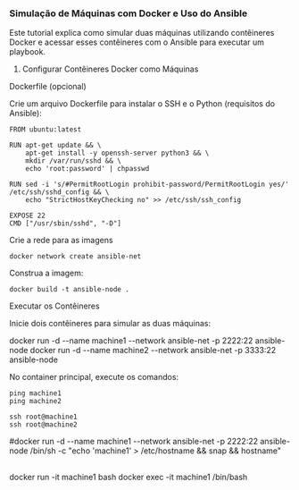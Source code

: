 ### Simulação de Máquinas com Docker e Uso do Ansible

Este tutorial explica como simular duas máquinas utilizando contêineres Docker e acessar esses contêineres com o Ansible para executar um playbook.

1. Configurar Contêineres Docker como Máquinas

Dockerfile (opcional)

Crie um arquivo Dockerfile para instalar o SSH e o Python (requisitos do Ansible):
```
FROM ubuntu:latest

RUN apt-get update && \
    apt-get install -y openssh-server python3 && \
    mkdir /var/run/sshd && \
    echo 'root:password' | chpasswd

RUN sed -i 's/#PermitRootLogin prohibit-password/PermitRootLogin yes/' /etc/ssh/sshd_config && \
    echo "StrictHostKeyChecking no" >> /etc/ssh/ssh_config

EXPOSE 22
CMD ["/usr/sbin/sshd", "-D"]
```

Crie a rede para as imagens
```
docker network create ansible-net
```

Construa a imagem:
```
docker build -t ansible-node .
```

Executar os Contêineres

Inicie dois contêineres para simular as duas máquinas:

docker run -d --name machine1 --network ansible-net -p 2222:22 ansible-node
docker run -d --name machine2 --network ansible-net -p 3333:22 ansible-node


No container principal, execute os comandos:

```
ping machine1
ping machine2

ssh root@machine1
ssh root@machine2
```

#docker run -d --name machine1 --network ansible-net -p 2222:22 ansible-node /bin/sh -c "echo 'machine1' > /etc/hostname && snap && hostname"

##
docker run -it machine1 bash
docker exec -it machine1 /bin/bash 
